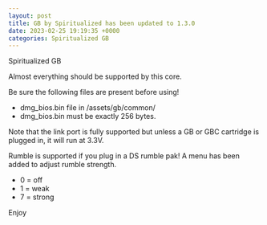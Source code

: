 ```yaml
---
layout: post
title: GB by Spiritualized has been updated to 1.3.0
date: 2023-02-25 19:19:35 +0000
categories: Spiritualized GB
---
```

Spiritualized GB 

Almost everything should be supported by this core.  

Be sure the following files are present before using!
* dmg_bios.bin file in /assets/gb/common/
* dmg_bios.bin must be exactly 256 bytes.

Note that the link port is fully supported but unless a GB or GBC cartridge is plugged in, it will run at 3.3V.

Rumble is supported if you plug in a DS rumble pak! A menu has been added to adjust rumble strength.
* 0 = off
* 1 = weak
* 7 = strong

Enjoy
